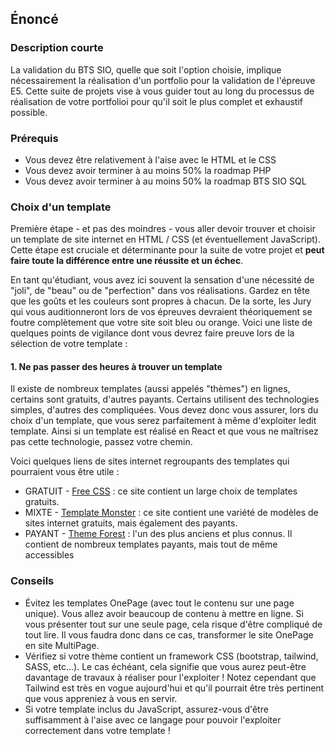 ## Énoncé

### Description courte

La validation du BTS SIO, quelle que soit l'option choisie, implique nécessairement la réalisation d'un portfolio pour la validation de l'épreuve E5. Cette suite de projets vise à vous guider tout au long du processus de réalisation de votre portfolioi pour qu'il soit le plus complet et exhaustif possible.

### Prérequis

- Vous devez être relativement à l'aise avec le HTML et le CSS
- Vous devez avoir terminer à au moins 50% la roadmap PHP
- Vous devez avoir terminer à au moins 50% la roadmap BTS SIO SQL

### Choix d'un template

Première étape - et pas des moindres - vous aller devoir trouver et choisir un template de site internet en HTML / CSS (et éventuellement JavaScript). Cette étape est cruciale et déterminante pour la suite de votre projet et **peut faire toute la différence entre une réussite et un échec**.

En tant qu'étudiant, vous avez ici souvent la sensation d'une nécessité de "joli", de "beau" ou de "perfection" dans vos réalisations. Gardez en tête que les goûts et les couleurs sont propres à chacun. De la sorte, les Jury qui vous auditionneront lors de vos épreuves devraient théoriquement se foutre complètement que votre site soit bleu ou orange. Voici une liste de quelques points de vigilance dont vous devrez faire preuve lors de la sélection de votre template :

#### 1. Ne pas passer des heures à trouver un template

Il existe de nombreux templates (aussi appelés "thèmes") en lignes, certains sont gratuits, d'autres payants. Certains utilisent des technologies simples, d'autres des compliquées. Vous devez donc vous assurer, lors du choix d'un template, que vous serez parfaitement à même d'exploiter ledit template. Ainsi si un template est réalisé en React et que vous ne maîtrisez pas cette technologie, passez votre chemin.

Voici quelques liens de sites internet regroupants des templates qui pourraient vous être utile : 

- GRATUIT - <a href="https://www.free-css.com/free-css-templates" title="Free CSS" target="_blank">Free CSS</a> : ce site contient un large choix de templates gratuits.
- MIXTE - <a href="https://www.templatemonster.com/fr/free-css-js-gallery-html-website-templates/" title="Template Monster" target="_blank">Template Monster</a> : ce site contient une variété de modèles de sites internet gratuits, mais également des payants.
- PAYANT - <a href="https://themeforest.net/" title="Theme Forest" target="_blank">Theme Forest</a> : l'un des plus anciens et plus connus. Il contient de nombreux templates payants, mais tout de même accessibles

### Conseils

- Évitez les templates OnePage (avec tout le contenu sur une page unique). Vous allez avoir beaucoup de contenu à mettre en ligne. Si vous présenter tout sur une seule page, cela risque d'être compliqué de tout lire. Il vous faudra donc dans ce cas, transformer le site OnePage en site MultiPage.
- Vérifiez si votre thème contient un framework CSS (bootstrap, tailwind, SASS, etc...). Le cas échéant, cela signifie que vous aurez peut-être davantage de travaux à réaliser pour l'exploiter ! Notez cependant que Tailwind est très en vogue aujourd'hui et qu'il pourrait être très pertinent que vous appreniez à vous en servir.
- Si votre template inclus du JavaScript, assurez-vous d'être suffisamment à l'aise avec ce langage pour pouvoir l'exploiter correctement dans votre template !
